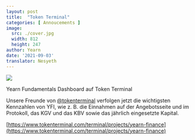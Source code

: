 ```yaml
---
layout: post
title:  "Token Terminal"
categories: [ Annoucements ]
image:
  src: ./cover.jpg
  width: 812
  height: 247
author: Yearn
date: '2021-09-03'
translator: Nesyeth
---
```


![](/_posts/_announcements/token-terminal/1.jpg?w=812&h=247)

Yearn Fundamentals Dashboard auf Token Terminal

Unsere Freunde von [@tokenterminal](https://twitter.com/tokenterminal) verfolgen jetzt die wichtigsten Kennzahlen von YFI, wie z. B. die Einnahmen auf der Angebotsseite und im Protokoll, das KGV und das KBV sowie das jährlich eingesetzte Kapital.	

[https://www.tokenterminal.com/terminal/projects/yearn-finance](https://www.tokenterminal.com/terminal/projects/yearn-finance)
